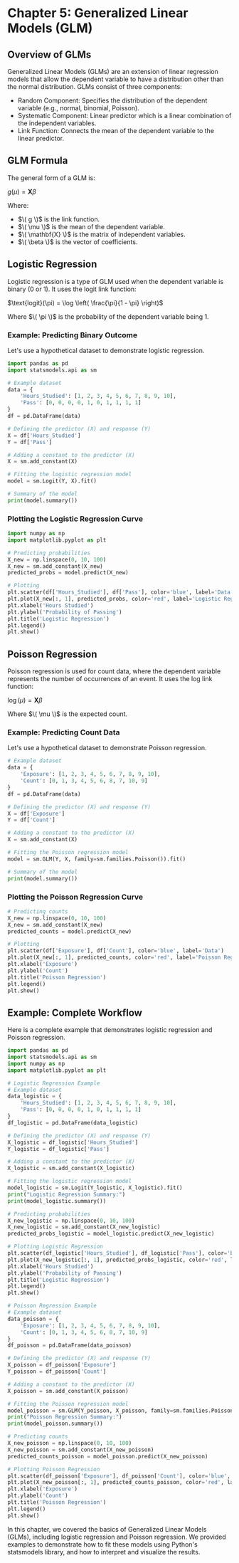 # Chapter 5: Generalized Linear Models (GLM)

## Overview of GLMs
Generalized Linear Models (GLMs) are an extension of linear regression models that allow the dependent variable to have a distribution other than the normal distribution. GLMs consist of three components:

- Random Component: Specifies the distribution of the dependent variable (e.g., normal, binomial, Poisson).
- Systematic Component: Linear predictor which is a linear combination of the independent variables.
- Link Function: Connects the mean of the dependent variable to the linear predictor.

## GLM Formula

The general form of a GLM is:

$g(\mu) = \mathbf{X}\beta$

Where:
- $\( g \)$ is the link function.
- $\( \mu \)$ is the mean of the dependent variable.
- $\( \mathbf{X} \)$ is the matrix of independent variables.
- $\( \beta \)$ is the vector of coefficients.

## Logistic Regression

Logistic regression is a type of GLM used when the dependent variable is binary (0 or 1). It uses the logit link function:

$\text{logit}(\pi) = \log \left( \frac{\pi}{1 - \pi} \right)$

Where $\( \pi \)$ is the probability of the dependent variable being 1.

### Example: Predicting Binary Outcome
Let's use a hypothetical dataset to demonstrate logistic regression.

```python
import pandas as pd
import statsmodels.api as sm

# Example dataset
data = {
    'Hours_Studied': [1, 2, 3, 4, 5, 6, 7, 8, 9, 10],
    'Pass': [0, 0, 0, 0, 1, 0, 1, 1, 1, 1]
}
df = pd.DataFrame(data)

# Defining the predictor (X) and response (Y)
X = df['Hours_Studied']
Y = df['Pass']

# Adding a constant to the predictor (X)
X = sm.add_constant(X)

# Fitting the logistic regression model
model = sm.Logit(Y, X).fit()

# Summary of the model
print(model.summary())
```

### Plotting the Logistic Regression Curve
```python
import numpy as np
import matplotlib.pyplot as plt

# Predicting probabilities
X_new = np.linspace(0, 10, 100)
X_new = sm.add_constant(X_new)
predicted_probs = model.predict(X_new)

# Plotting
plt.scatter(df['Hours_Studied'], df['Pass'], color='blue', label='Data')
plt.plot(X_new[:, 1], predicted_probs, color='red', label='Logistic Regression')
plt.xlabel('Hours Studied')
plt.ylabel('Probability of Passing')
plt.title('Logistic Regression')
plt.legend()
plt.show()
```

## Poisson Regression

Poisson regression is used for count data, where the dependent variable represents the number of occurrences of an event. It uses the log link function:

$\log(\mu) = \mathbf{X}\beta$

Where $\( \mu \)$ is the expected count.


### Example: Predicting Count Data
Let's use a hypothetical dataset to demonstrate Poisson regression.

```python
# Example dataset
data = {
    'Exposure': [1, 2, 3, 4, 5, 6, 7, 8, 9, 10],
    'Count': [0, 1, 3, 4, 5, 6, 8, 7, 10, 9]
}
df = pd.DataFrame(data)

# Defining the predictor (X) and response (Y)
X = df['Exposure']
Y = df['Count']

# Adding a constant to the predictor (X)
X = sm.add_constant(X)

# Fitting the Poisson regression model
model = sm.GLM(Y, X, family=sm.families.Poisson()).fit()

# Summary of the model
print(model.summary())
```

### Plotting the Poisson Regression Curve
```python
# Predicting counts
X_new = np.linspace(0, 10, 100)
X_new = sm.add_constant(X_new)
predicted_counts = model.predict(X_new)

# Plotting
plt.scatter(df['Exposure'], df['Count'], color='blue', label='Data')
plt.plot(X_new[:, 1], predicted_counts, color='red', label='Poisson Regression')
plt.xlabel('Exposure')
plt.ylabel('Count')
plt.title('Poisson Regression')
plt.legend()
plt.show()
```

## Example: Complete Workflow
Here is a complete example that demonstrates logistic regression and Poisson regression.

```python
import pandas as pd
import statsmodels.api as sm
import numpy as np
import matplotlib.pyplot as plt

# Logistic Regression Example
# Example dataset
data_logistic = {
    'Hours_Studied': [1, 2, 3, 4, 5, 6, 7, 8, 9, 10],
    'Pass': [0, 0, 0, 0, 1, 0, 1, 1, 1, 1]
}
df_logistic = pd.DataFrame(data_logistic)

# Defining the predictor (X) and response (Y)
X_logistic = df_logistic['Hours_Studied']
Y_logistic = df_logistic['Pass']

# Adding a constant to the predictor (X)
X_logistic = sm.add_constant(X_logistic)

# Fitting the logistic regression model
model_logistic = sm.Logit(Y_logistic, X_logistic).fit()
print("Logistic Regression Summary:")
print(model_logistic.summary())

# Predicting probabilities
X_new_logistic = np.linspace(0, 10, 100)
X_new_logistic = sm.add_constant(X_new_logistic)
predicted_probs_logistic = model_logistic.predict(X_new_logistic)

# Plotting Logistic Regression
plt.scatter(df_logistic['Hours_Studied'], df_logistic['Pass'], color='blue', label='Data')
plt.plot(X_new_logistic[:, 1], predicted_probs_logistic, color='red', label='Logistic Regression')
plt.xlabel('Hours Studied')
plt.ylabel('Probability of Passing')
plt.title('Logistic Regression')
plt.legend()
plt.show()

# Poisson Regression Example
# Example dataset
data_poisson = {
    'Exposure': [1, 2, 3, 4, 5, 6, 7, 8, 9, 10],
    'Count': [0, 1, 3, 4, 5, 6, 8, 7, 10, 9]
}
df_poisson = pd.DataFrame(data_poisson)

# Defining the predictor (X) and response (Y)
X_poisson = df_poisson['Exposure']
Y_poisson = df_poisson['Count']

# Adding a constant to the predictor (X)
X_poisson = sm.add_constant(X_poisson)

# Fitting the Poisson regression model
model_poisson = sm.GLM(Y_poisson, X_poisson, family=sm.families.Poisson()).fit()
print("Poisson Regression Summary:")
print(model_poisson.summary())

# Predicting counts
X_new_poisson = np.linspace(0, 10, 100)
X_new_poisson = sm.add_constant(X_new_poisson)
predicted_counts_poisson = model_poisson.predict(X_new_poisson)

# Plotting Poisson Regression
plt.scatter(df_poisson['Exposure'], df_poisson['Count'], color='blue', label='Data')
plt.plot(X_new_poisson[:, 1], predicted_counts_poisson, color='red', label='Poisson Regression')
plt.xlabel('Exposure')
plt.ylabel('Count')
plt.title('Poisson Regression')
plt.legend()
plt.show()
```

In this chapter, we covered the basics of Generalized Linear Models (GLMs), including logistic regression and Poisson regression. We provided examples to demonstrate how to fit these models using Python's statsmodels library, and how to interpret and visualize the results.

